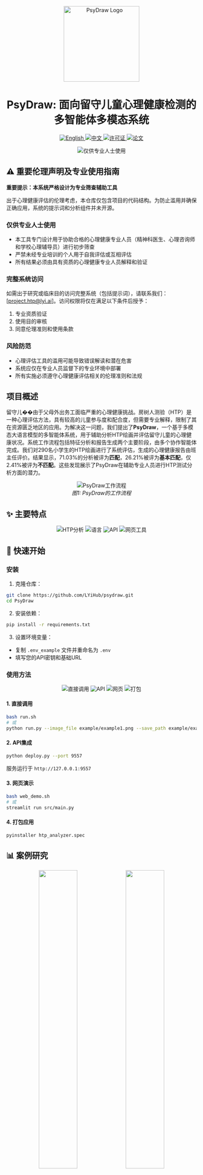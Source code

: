 <p align="center">
  <img src="assets/logo2.png" alt="PsyDraw Logo" width="200"/>
</p>

<h1 align="center">PsyDraw: 面向留守儿童心理健康检测的多智能体多模态系统</h1>

<p align="center">
  <a href="README.md">
    <img src="https://img.shields.io/badge/Language-English-blue?style=for-the-badge" alt="English">
  </a>
  <a href="README_CN.md">
    <img src="https://img.shields.io/badge/语言-中文-blue?style=for-the-badge" alt="中文">
  </a>
  <a href="LICENSE">
    <img src="https://img.shields.io/badge/许可证-GPL%203.0-green?style=for-the-badge" alt="许可证">
  </a>
  <a href="https://arxiv.org/abs/2412.14769">
    <img src="https://img.shields.io/badge/论文-arXiv-red?style=for-the-badge" alt="论文">
  </a>
</p>

<p align="center">
  <img src="https://img.shields.io/badge/⚠️%20仅供专业人士使用-FF0000?style=for-the-badge" alt="仅供专业人士使用">
</p>

## ⚠️ 重要伦理声明及专业使用指南

**重要提示：本系统严格设计为专业筛查辅助工具**

出于心理健康评估的伦理考虑，本仓库仅包含项目的代码结构。为防止滥用并确保正确应用，系统的提示词和分析组件并未开源。

### 仅供专业人士使用
- 本工具专门设计用于协助合格的心理健康专业人员（精神科医生、心理咨询师和学校心理辅导员）进行初步筛查
- 严禁未经专业培训的个人用于自我评估或互相评估
- 所有结果必须由具有资质的心理健康专业人员解释和验证

### 完整系统访问
如需出于研究或临床目的访问完整系统（包括提示词），请联系我们：[project.htp@lyi.ai]。访问权限将仅在满足以下条件后授予：
1. 专业资质验证
2. 使用目的审核
3. 同意伦理准则和使用条款

### 风险防范
- 心理评估工具的滥用可能导致错误解读和潜在危害
- 系统应仅在专业人员监督下的专业环境中部署
- 所有实施必须遵守心理健康评估相关的伦理准则和法规

## 项目概述
留守儿��由于父母外出务工面临严重的心理健康挑战。房树人测验（HTP）是一种心理评估方法，具有较高的儿童参与度和配合度，但需要专业解释，限制了其在资源匮乏地区的应用。为解决这一问题，我们提出了**PsyDraw**，一个基于多模态大语言模型的多智能体系统，用于辅助分析HTP绘画并评估留守儿童的心理健康状况。系统工作流程包括特征分析和报告生成两个主要阶段，由多个协作智能体完成。我们对290名小学生的HTP绘画进行了系统评估，生成的心理健康报告由班主任评价。结果显示，71.03%的分析被评为**匹配**，26.21%被评为**基本匹配**，仅2.41%被评为**不匹配**。这些发现展示了PsyDraw在辅助专业人员进行HTP测试分析方面的潜力。

<p align="center">
  <img src="assets/workflow.png" alt="PsyDraw工作流程"/>
  <br>
  <em>图1: PsyDraw的工作流程</em>
</p>

## ✨ 主要特点

<p align="center">
  <img src="https://img.shields.io/badge/HTP分析-专业级辅助-blue?style=for-the-badge" alt="HTP分析">
  <img src="https://img.shields.io/badge/语言支持-EN%20%7C%20中文-blue?style=for-the-badge" alt="语言">
  <img src="https://img.shields.io/badge/API-专业医疗集成-blue?style=for-the-badge" alt="API">
  <img src="https://img.shields.io/badge/网页工具-专业监督评估-blue?style=for-the-badge" alt="网页工具">
</p>

## 🚀 快速开始

### 安装

1. 克隆仓库：
```bash
git clone https://github.com/LYiHub/psydraw.git
cd PsyDraw
```

2. 安装依赖：
```bash
pip install -r requirements.txt
```

3. 设置环境变量：
- 复制 `.env_example` 文件并重命名为 `.env`
- 填写您的API密钥和基础URL

### 使用方法

<p align="center">
  <img src="https://img.shields.io/badge/1-直接调用-orange?style=for-the-badge" alt="直接调用">
  <img src="https://img.shields.io/badge/2-API集成-orange?style=for-the-badge" alt="API">
  <img src="https://img.shields.io/badge/3-网页演示-orange?style=for-the-badge" alt="网页">
  <img src="https://img.shields.io/badge/4-打包应用-orange?style=for-the-badge" alt="打包">
</p>

#### 1. 直接调用
```bash
bash run.sh
# 或
python run.py --image_file example/example1.png --save_path example/example1_result.json --language zh
```

#### 2. API集成
```bash
python deploy.py --port 9557
```
服务运行于 `http://127.0.0.1:9557`

#### 3. 网页演示
```bash
bash web_demo.sh
# 或
streamlit run src/main.py
```

#### 4. 打包应用
```bash
pyinstaller htp_analyzer.spec
```

## 📊 案例研究
<p align="center">
  <img src="assets/case_study1.png" width="45%" />
  <img src="assets/case_study2.png" width="45%" /> 
</p>

## ⚖️ 许可证

本项目采用GPL-3.0许可证。详情请参见[LICENSE](LICENSE)文件。

## ⚠️ 免责声明

PsyDraw严格作为专业筛查辅助工具。它不得作为独立的诊断工具或替代专业医疗评估。该系统旨在支持而非取代合格心理健康专业人员的专业知识。任何系统的实施或使用都必须在专业监督下进行。 

## 📚 引用

如果您觉得本工作对您有帮助，请引用我们的论文：

```bibtex
@misc{zhang2024psydrawmultiagentmultimodalmental,
      title={PsyDraw: A Multi-Agent Multimodal System for Mental Health Screening in Left-Behind Children}, 
      author={Yiqun Zhang and Xiaocui Yang and Xiaobai Li and Siyuan Yu and Yi Luan and Shi Feng and Daling Wang and Yifei Zhang},
      year={2024},
      eprint={2412.14769},
      archivePrefix={arXiv},
      primaryClass={cs.CL},
      url={https://arxiv.org/abs/2412.14769}, 
}
```
  </rewritten_file>
